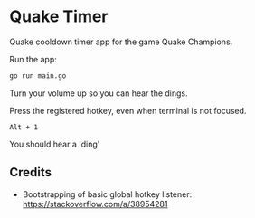 # Quake Timer

Quake cooldown timer app for the game Quake Champions.

Run the app:

```sh
go run main.go
```

Turn your volume up so you can hear the dings.

Press the registered hotkey, even when terminal is not focused.

`Alt + 1`

You should hear a 'ding'

## Credits

- Bootstrapping of basic global hotkey listener: https://stackoverflow.com/a/38954281
